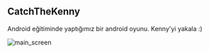 ## CatchTheKenny
Android eğitiminde yaptığımız bir android oyunu. Kenny'yi yakala :)

![main_screen](https://i.hizliresim.com/eewoxnb.png)
